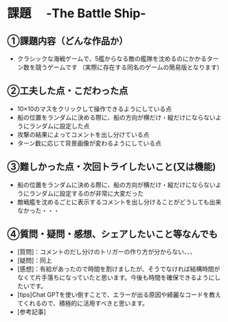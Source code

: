 # 課題　 -The Battle Ship-

## ①課題内容（どんな作品か）
- クラシックな海戦ゲームで、5艦からなる敵の艦隊を沈めるのにかかるターン数を競うゲームです
（実際に存在する同名のゲームの簡易版となります）

## ②工夫した点・こだわった点
- 10×10のマスをクリックして操作できるようにしている点
- 船の位置をランダムに決める際に、船の方向が横だけ・縦だけにならないようにランダムに設定した点
- 攻撃の結果によってコメントを出し分けている点
- ターン数に応じて背景画像が変わるようにしている点

## ③難しかった点・次回トライしたいこと(又は機能)
- 船の位置をランダムに決める際に、船の方向が横だけ・縦だけにならないようにランダムに設定するのが非常に大変だった
- 敵戦艦を沈めるごとに表示するコメントを出し分けることがどうしても出来なかった・・・



## ④質問・疑問・感想、シェアしたいこと等なんでも
- [質問]：コメントのだし分けのトリガーの作り方が分からない、、、
- [疑問]：同上
- [感想]：有給があったので時間を割けましたが、そうでなければ結構時間がなくて片手落ちになっていたと思います。今後も時間を確保できるようにしたいです。
- [tips]Chat GPTを使い倒すことで、エラーが出る原因や綺麗なコードを教えてくれるので、積極的に活用すべきと思います。
- [参考記事]